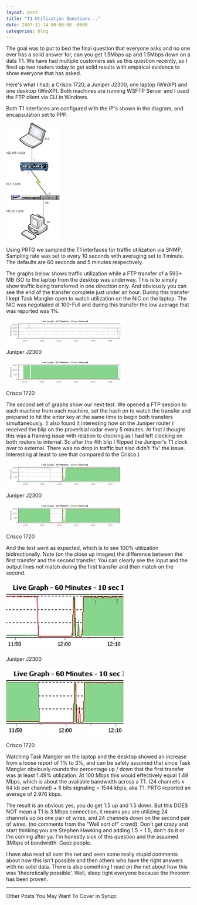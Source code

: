 ```yaml
---
layout: post
title: "T1 Utilization Questions..."
date: 2007-11-14 00:00:00 -0600
categories: blog
---
```


The goal was to put to bed the final question that everyone asks and no one ever has a solid answer for, can you get 1.5Mbps up and 1.5Mbps down on a data T1. We have had multiple customers ask us this question recently, so I fired up two routers today to get solid results with empirical evidence to show everyone that has asked.

Here's what I had; a Crisco 1720, a Juniper J2300, one laptop (WinXP) and one desktop (WinXP). Both machines are running WSFTP Server and I used the FTP client via CLI in Windows.

Both T1 interfaces are configured with the IP's shown in the diagram, and encapsulation set to PPP.

![Test Network Image](/images/1.jpg "Test Network")



Using PRTG we sampled the T1 interfaces for traffic utilization via SNMP. Sampling rate was set to every 10 seconds with averaging set to 1 minute. The defaults are 60 seconds and 5 minutes respectively.

The graphs below shows traffic utilization while a FTP transfer of a 593+ MB ISO to the laptop from the desktop was underway. This is to simply show traffic being transferred in one direction only. And obviously you can see the end of the transfer complete just under an hour. During this transfer I kept Task Mangler open to watch utilization on the NIC on the laptop. The NIC was negotiated at 100-Full and during this transfer the low average that was reported was 1%.



![Juniper](/images/2300-1.jpg "Juniper")

Juniper J2300

![Crisco](/images/1720-1.jpg "Crisco")

Crisco 1720

The second set of graphs show our next test. We opened a FTP session to each machine from each machine, set the hash on to watch the transfer and prepared to hit the enter key at the same time to begin both transfers simultaneously. (I also found it interesting how on the Juniper router I received the blip on the proverbial radar every 5 minutes. At first I thought this was a framing issue with relation to clocking as I had left clocking on both routers to internal. So after the 4th blip I flipped the Juniper's T1 clock over to external. There was no drop in traffic but also didn't 'fix' the issue. Interesting at least to see that compared to the Crisco.)



![Juniper](/images/2300-2.jpg "Juniper")

Juniper J2300

![Crisco](/images/1720-2.jpg "Crisco")

Crisco 1720

And the test went as expected, which is to see 100% utilization bidirectionally. Note (on the close up images) the difference between the first transfer and the second transfer. You can clearly see the input and the output lines not match during the first transfer and then match on the second.

![Juniper](/images/Closeup-2300-2.jpg "Juniper")

Juniper J2300

![Crisco](/images/Closeup-1720-2.jpg "Crisco")

Crisco 1720


Watching Task Mangler on the laptop and the desktop showed an increase from a loose report of 1% to 3%, and can be safely assumed that since Task Mangler obviously rounds the percentage up / down that the first transfer was at least 1.49% utilization. At 100 Mbps this would effectively equal 1.49 Mbps, which is about the available bandwidth across a T1. (24 channels x 64 kb per channel) + 8 bits signaling = 1544 kbps; aka T1.
PRTG reported an average of 2.976 kbps.

The result is an obvious yes, you do get 1.5 up and 1.5 down. But this DOES NOT mean a T1 is 3 Mbps connection, it means you are utilizing 24 channels up on one pair of wires, and 24 channels down on the second pair of wires. (no comments from the "Well sort of" crowd). Don't get crazy and start thinking you are Stephen Hawking and adding 1.5 + 1.5, don't do it or I'm coming after ya. I'm honestly sick of this question and the assumed 3Mbps of bandwidth. Geez people.


I have also read all over the net and seen some really stupid comments about how this isn't possible and then others who have the right answers with no solid data. There is also something I read on the net about how this was 'theoretically possible'. Well, sleep tight everyone because the theorem has been proven.





---


Other Posts You May Want To Cover in Syrup: